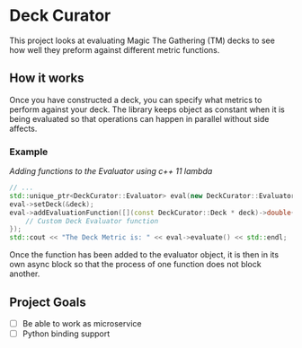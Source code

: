 # Deck Curator
This project looks at evaluating Magic The Gathering (TM) decks to see how well
they preform against different metric functions.


## How it works
Once you have constructed a deck, you can specify what metrics to perform against your deck. The library keeps object as constant when it is being evaluated so that operations can happen in parallel without side affects.


### Example

*Adding functions to the Evaluator using c++ 11 lambda*
```c++
// ...
std::unique_ptr<DeckCurator::Evaluator> eval(new DeckCurator::Evaluator());
eval->setDeck(&deck);
eval->addEvaluationFunction([](const DeckCurator::Deck * deck)->double{
    // Custom Deck Evaluator function
});
std::cout << "The Deck Metric is: " << eval->evaluate() << std::endl;
```
Once the function has been added to the evaluator object, it is then in its own async block so that the process of one function does not block another.

## Project Goals
- [ ] Be able to work as microservice  
- [ ] Python binding support
